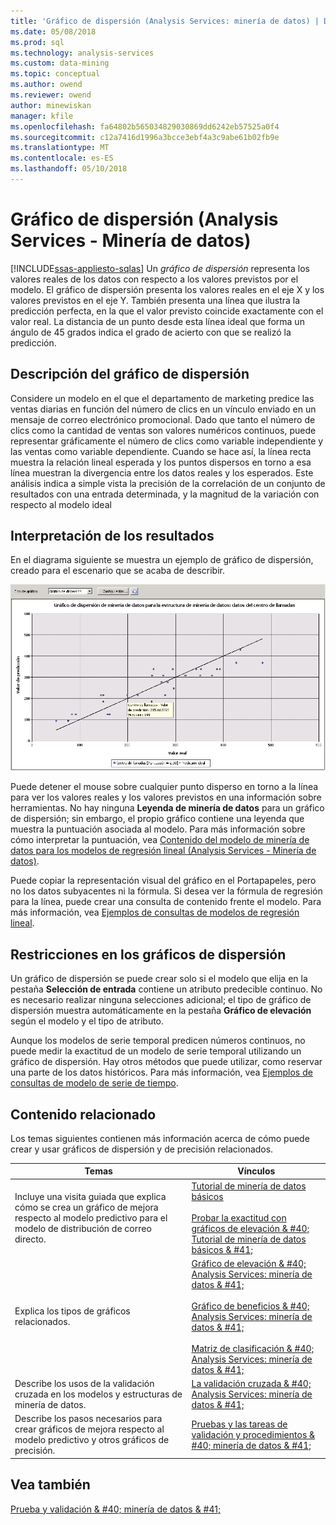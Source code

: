 ```yaml
---
title: 'Gráfico de dispersión (Analysis Services: minería de datos) | Documentos de Microsoft'
ms.date: 05/08/2018
ms.prod: sql
ms.technology: analysis-services
ms.custom: data-mining
ms.topic: conceptual
ms.author: owend
ms.reviewer: owend
author: minewiskan
manager: kfile
ms.openlocfilehash: fa64802b565034829030869dd6242eb57525a0f4
ms.sourcegitcommit: c12a7416d1996a3bcce3ebf4a3c9abe61b02fb9e
ms.translationtype: MT
ms.contentlocale: es-ES
ms.lasthandoff: 05/10/2018
---
```

# <a name="scatter-plot-analysis-services---data-mining"></a>Gráfico de dispersión (Analysis Services - Minería de datos)
[!INCLUDE[ssas-appliesto-sqlas](../../includes/ssas-appliesto-sqlas.md)]
  Un *gráfico de dispersión* representa los valores reales de los datos con respecto a los valores previstos por el modelo. El gráfico de dispersión presenta los valores reales en el eje X y los valores previstos en el eje Y. También presenta una línea que ilustra la predicción perfecta, en la que el valor previsto coincide exactamente con el valor real. La distancia de un punto desde esta línea ideal que forma un ángulo de 45 grados indica el grado de acierto con que se realizó la predicción.  
  
## <a name="understanding-the-scatter-plot"></a>Descripción del gráfico de dispersión  
 Considere un modelo en el que el departamento de marketing predice las ventas diarias en función del número de clics en un vínculo enviado en un mensaje de correo electrónico promocional. Dado que tanto el número de clics como la cantidad de ventas son valores numéricos continuos, puede representar gráficamente el número de clics como variable independiente y las ventas como variable dependiente. Cuando se hace así, la línea recta muestra la relación lineal esperada y los puntos dispersos en torno a esa línea muestran la divergencia entre los datos reales y los esperados. Este análisis indica a simple vista la precisión de la correlación de un conjunto de resultados con una entrada determinada, y la magnitud de la variación con respecto al modelo ideal  
  
## <a name="interpreting-the-results"></a>Interpretación de los resultados  
 En el diagrama siguiente se muestra un ejemplo de gráfico de dispersión, creado para el escenario que se acaba de describir.  
  
 ![ejemplo de un gráfico de dispersión para la regresión lineal](../../analysis-services/data-mining/media/scatterplot-callctr.gif "ejemplo de un gráfico de dispersión para la regresión lineal")  
  
 Puede detener el mouse sobre cualquier punto disperso en torno a la línea para ver los valores reales y los valores previstos en una información sobre herramientas. No hay ninguna **Leyenda de minería de datos** para un gráfico de dispersión; sin embargo, el propio gráfico contiene una leyenda que muestra la puntuación asociada al modelo. Para más información sobre cómo interpretar la puntuación, vea [Contenido del modelo de minería de datos para los modelos de regresión lineal &#40;Analysis Services - Minería de datos&#41;](../../analysis-services/data-mining/mining-model-content-for-linear-regression-models-analysis-services-data-mining.md).  
  
 Puede copiar la representación visual del gráfico en el Portapapeles, pero no los datos subyacentes ni la fórmula. Si desea ver la fórmula de regresión para la línea, puede crear una consulta de contenido frente el modelo. Para más información, vea [Ejemplos de consultas de modelos de regresión lineal](../../analysis-services/data-mining/linear-regression-model-query-examples.md).  
  
## <a name="restrictions-on-scatter-plots"></a>Restricciones en los gráficos de dispersión  
 Un gráfico de dispersión se puede crear solo si el modelo que elija en la pestaña **Selección de entrada** contiene un atributo predecible continuo. No es necesario realizar ninguna selecciones adicional; el tipo de gráfico de dispersión muestra automáticamente en la pestaña **Gráfico de elevación** según el modelo y el tipo de atributo.  
  
 Aunque los modelos de serie temporal predicen números continuos, no puede medir la exactitud de un modelo de serie temporal utilizando un gráfico de dispersión. Hay otros métodos que puede utilizar, como reservar una parte de los datos históricos. Para más información, vea [Ejemplos de consultas de modelo de serie de tiempo](../../analysis-services/data-mining/time-series-model-query-examples.md).  
  
## <a name="related-content"></a>Contenido relacionado  
 Los temas siguientes contienen más información acerca de cómo puede crear y usar gráficos de dispersión y de precisión relacionados.  
  
|Temas|Vínculos|  
|------------|-----------|  
|Incluye una visita guiada que explica cómo se crea un gráfico de mejora respecto al modelo predictivo para el modelo de distribución de correo directo.|[Tutorial de minería de datos básicos](http://msdn.microsoft.com/library/6602edb6-d160-43fb-83c8-9df5dddfeb9c)<br /><br /> [Probar la exactitud con gráficos de elevación & #40; Tutorial de minería de datos básicos & #41;](http://msdn.microsoft.com/library/822d414b-4a39-473f-80c3-53476e30655a)|  
|Explica los tipos de gráficos relacionados.|[Gráfico de elevación & #40; Analysis Services: minería de datos & #41;](../../analysis-services/data-mining/lift-chart-analysis-services-data-mining.md)<br /><br /> [Gráfico de beneficios & #40; Analysis Services: minería de datos & #41;](../../analysis-services/data-mining/profit-chart-analysis-services-data-mining.md)<br /><br /> [Matriz de clasificación & #40; Analysis Services: minería de datos & #41;](../../analysis-services/data-mining/classification-matrix-analysis-services-data-mining.md)|  
|Describe los usos de la validación cruzada en los modelos y estructuras de minería de datos.|[La validación cruzada & #40; Analysis Services: minería de datos & #41;](../../analysis-services/data-mining/cross-validation-analysis-services-data-mining.md)|  
|Describe los pasos necesarios para crear gráficos de mejora respecto al modelo predictivo y otros gráficos de precisión.|[Pruebas y las tareas de validación y procedimientos & #40; minería de datos & #41;](../../analysis-services/data-mining/testing-and-validation-tasks-and-how-tos-data-mining.md)|  
  
## <a name="see-also"></a>Vea también  
 [Prueba y validación & #40; minería de datos & #41;](../../analysis-services/data-mining/testing-and-validation-data-mining.md)  
  
  
